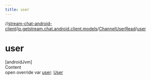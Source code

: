 ```yaml
---
title: user
---
```

//[stream-chat-android-client](../../../index.md)/[io.getstream.chat.android.client.models](../index.md)/[ChannelUserRead](index.md)/[user](user.md)



# user  
[androidJvm]  
Content  
open override var [user](user.md): [User](../User/index.md)  



